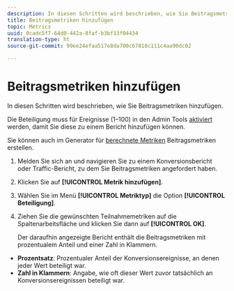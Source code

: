 ```yaml
---
description: In diesen Schritten wird beschrieben, wie Sie Beitragsmetriken hinzufügen.
title: Beitragsmetriken hinzufügen
topic: Metrics
uuid: 0cadc5f7-64d0-442a-8faf-b3bf13f04434
translation-type: ht
source-git-commit: 99ee24efaa517e8da700c67818c111c4aa90dc02

---
```



# Beitragsmetriken hinzufügen

In diesen Schritten wird beschrieben, wie Sie Beitragsmetriken hinzufügen.

Die Beteiligung muss für Ereignisse (1–100) in den Admin Tools [aktiviert](/help/components/c-variables/c-metrics/metrics-participation.md) werden, damit Sie diese zu einem Bericht hinzufügen können.

Sie können auch im Generator für [berechnete Metriken](https://marketing.adobe.com/resources/help/de_DE/analytics/calcmetrics/participation_metric.html) Beitragsmetriken erstellen.

1. Melden Sie sich an und navigieren Sie zu einem Konversionsbericht oder Traffic-Bericht, zu dem Sie Beitragsmetriken angefordert haben.
1. Klicken Sie auf **[!UICONTROL Metrik hinzufügen]**.
1. Wählen Sie im Menü **[!UICONTROL Metriktyp]** die Option **[!UICONTROL Beteiligung]**.
1. Ziehen Sie die gewünschten Teilnahmemetriken auf die Spaltenarbeitsfläche und klicken Sie dann auf **[!UICONTROL OK]**.

   Der daraufhin angezeigte Bericht enthält die Beitragsmetriken mit prozentualem Anteil und einer Zahl in Klammern.

* **Prozentsatz**: Prozentualer Anteil der Konversionsereignisse, an denen jeder Wert beteiligt war.
* **Zahl in Klammern**: Angabe, wie oft dieser Wert zuvor tatsächlich an Konversionsereignissen beteiligt war.

